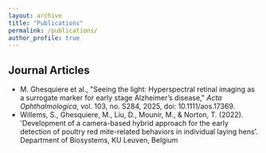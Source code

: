 ```yaml
---
layout: archive
title: "Publications"
permalink: /publications/
author_profile: true
---
```


## Journal Articles

- M. Ghesquiere et al., "Seeing the light: Hyperspectral retinal imaging as a surrogate marker for early stage Alzheimer’s disease," <i>Acta Ophthalmologica</i>, vol. 103, no. S284, 2025, doi: 10.1111/aos.17369.
- Willems, S., Ghesquiere, M., Liu, D., Mounir, M., & Norton, T. (2022). 'Development of a camera-based hybrid approach for the early detection of poultry red mite-related behaviors in individual laying hens'. Department of Biosystems, KU Leuven, Belgium

